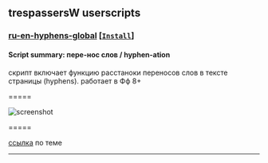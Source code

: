 ## trespassersW userscripts


### [ru-en-hyphens-global](src/ru-en-hyphens-global.user.js)  **[[`Install`]](https://github.com/trespassersW/UserScripts/raw/master/src/ru-en-hyphens-global.user.js)**

#### **Script summary:** пере-нос слов / hyphen-ation

скрипт включает функцию расстаноки переносов слов в тексте страницы (hyphens).
работает в Фф 8+ 

=====

![screenshot](http://img826.imageshack.us/img826/2619/hyphenation.gif)

=====

[ссылка](http://lurkmore.to/%D0%A2%D0%B0%D0%BA_%D0%B2%D0%B5%D1%80%D1%81%D1%82%D0%B0%D1%8E%D1%82_%D1%82%D0%BE%D0%BB%D1%8C%D0%BA%D0%BE_%D0%BC%D1%83%D0%B4%D0%B0%D0%BA%D0%B8#.D0.9D.D0.B0_.D1.81.D0.B0.D0.BC.D0.BE.D0.BC_.D0.B4.D0.B5.D0.BB.D0.B5)  по теме 

----
